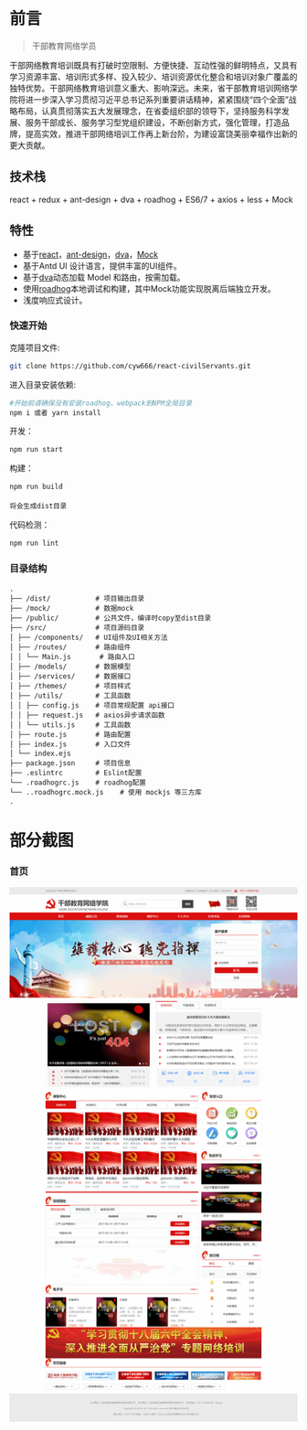# 前言

> 干部教育网络学员

干部网络教育培训既具有打破时空限制、方便快捷、互动性强的鲜明特点，又具有学习资源丰富、培训形式多样、投入较少、培训资源优化整合和培训对象广覆盖的独特优势。干部网络教育培训意义重大、影响深远。未来，省干部教育培训网络学院将进一步深入学习贯彻习近平总书记系列重要讲话精神，紧紧围绕“四个全面”战略布局，认真贯彻落实五大发展理念，在省委组织部的领导下，坚持服务科学发展、服务干部成长、服务学习型党组织建设，不断创新方式，强化管理，打造品牌，提高实效，推进干部网络培训工作再上新台阶，为建设富饶美丽幸福作出新的更大贡献。

## 技术栈

react + redux + ant-design + dva + roadhog + ES6/7 + axios + less + Mock

## 特性

-   基于[react](https://github.com/facebook/react)，[ant-design](https://github.com/ant-design/ant-design)，[dva](https://github.com/dvajs/dva)，[Mock](https://github.com/nuysoft/Mock)
-   基于Antd UI 设计语言，提供丰富的UI组件。
-   基于[dva](https://github.com/dvajs/dva)动态加载 Model 和路由，按需加载。
-   使用[roadhog](https://github.com/sorrycc/roadhog)本地调试和构建，其中Mock功能实现脱离后端独立开发。
-   浅度响应式设计。

### 快速开始

克隆项目文件:

```bash
git clone https://github.com/cyw666/react-civilServants.git
```

进入目录安装依赖:

```bash
#开始前请确保没有安装roadhog、webpack到NPM全局目录
npm i 或者 yarn install
```

开发：

```bash
npm run start
```

构建：

```bash
npm run build

将会生成dist目录
```

代码检测：

```bash
npm run lint
```

### 目录结构

```
.
├── /dist/           # 项目输出目录
├── /mock/           # 数据mock
├── /public/         # 公共文件，编译时copy至dist目录
├── /src/            # 项目源码目录
│ ├── /components/   # UI组件及UI相关方法
│ ├── /routes/       # 路由组件
│ │ └── Main.js       # 路由入口
│ ├── /models/       # 数据模型
│ ├── /services/     # 数据接口
│ ├── /themes/       # 项目样式
│ ├── /utils/        # 工具函数
│ │ ├── config.js    # 项目常规配置 api接口
│ │ ├── request.js   # axios异步请求函数
│ │ └── utils.js     # 工具函数
│ ├── route.js       # 路由配置
│ ├── index.js       # 入口文件
│ └── index.ejs     
├── package.json     # 项目信息
├── .eslintrc        # Eslint配置
└── .roadhogrc.js    # roadhog配置
└── ..roadhogrc.mock.js    # 使用 mockjs 等三方库
.
```

# 部分截图

### 首页
![](src/assets/home.png)